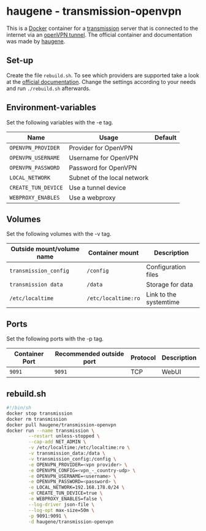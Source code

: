 # haugene - transmission-openvpn

This is a [Docker](/wiki/docker.md) container for a
[transmission](../transmission.md) server that is connected to the internet via
an [openVPN tunnel](/wiki/openvpn.md).
The official container and documentation was made by
[haugene](https://github.com/haugene/docker-transmission-openvpn).

## Set-up

Create the file `rebuild.sh`.
To see which providers are supported take a look at the
[official documentation](https://haugene.github.io/docker-transmission-openvpn/supported-providers/).
Change the settings according to your needs and run `./rebuild.sh` afterwards.

## Environment-variables

Set the following variables with the -e tag.

| Name                | Usage                       | Default |
| ------------------- | --------------------------- | ------- |
| `OPENVPN_PROVIDER`  | Provider for OpenVPN        | ` `     |
| `OPENVPN_USERNAME`  | Username for OpenVPN        | ` `     |
| `OPENVPN_PASSWORD`  | Password for OpenVPN        | ` `     |
| `LOCAL_NETWORK`     | Subnet of the local network | ` `     |
| `CREATE_TUN_DEVICE` | Use a tunnel device         | ` `     |
| `WEBPROXY_ENABLES`  | Use a webproxy              | ` `     |

## Volumes

Set the following volumes with the -v tag.

| Outside mount/volume name | Container mount | Description             |
| ------------------------- | --------------- | ----------------------- |
| `transmission_config`     | `/config`           | Configuration files     |
| `transmission data`       | `/data`         | Storage for data        |
| `/etc/localtime`          | `/etc/localtime:ro` | Link to the systemtime  |

## Ports

Set the following ports with the -p tag.

| Container Port | Recommended outside port | Protocol | Description |
| -------------- | ------------------------ | -------- | ----------- |
| `9091`         | `9091`                   | TCP      | WebUI       |

## rebuild.sh

```sh
#!/bin/sh
docker stop transmission
docker rm transmission
docker pull haugene/transmission-openvpn
docker run --name transmission \
        --restart unless-stopped \
        --cap-add NET_ADMIN \
        -v /etc/localtime:/etc/localtime:ro \
        -v transmission_data:/data \
        -v transmission_config:/config \
        -e OPENVPN_PROVIDER=<vpn provider> \
        -e OPENVPN_CONFIG=<vpn_-_country-udp> \
        -e OPENVPN_USERNAME=<username> \
        -e OPENVPN_PASSWORD=<password> \
        -e LOCAL_NETWORK=192.168.178.0/24 \
        -e CREATE_TUN_DEVICE=true \
        -e WEBPROXY_ENABLES=false \
        --log-driver json-file \
        --log-opt max-size=50m \
        -p 9091:9091 \
        -d haugene/transmission-openvpn
```
